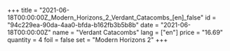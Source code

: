+++
title = "2021-06-18T00:00:00Z_Modern_Horizons_2_Verdant_Catacombs_[en]_false"
id = "94c229ea-90da-4aa0-bfda-b162fb3b5b8b"
date = "2021-06-18T00:00:00Z"
name = "Verdant Catacombs"
lang = ["en"]
price = "16.69"
quantity = 4
foil = false
set = "Modern Horizons 2"
+++
